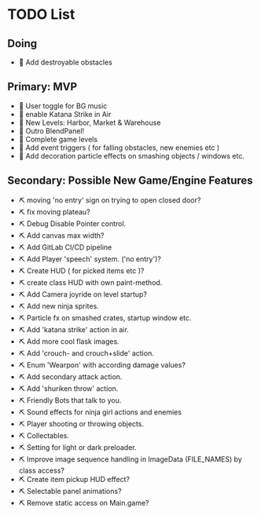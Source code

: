 # TODO List

## Doing
- 🧪 Add destroyable obstacles

## Primary: MVP
- 🧪 User toggle for BG music
- 🧪 enable Katana Strike in Air
- 🧪 New Levels: Harbor, Market & Warehouse
- 🧪 Outro BlendPanel!
- 🧪 Complete game levels
- 🧪 Add event triggers ( for falling obstacles, new enemies etc )
- 🧪 Add decoration particle effects on smashing objects / windows etc.

## Secondary: Possible New Game/Engine Features
- ⛏️ moving 'no entry' sign on trying to open closed door?
- ⛏️ fix moving plateau?
- ⛏️ Debug Disable Pointer control.
- ⛏️ Add canvas max width?
- ⛏️ Add GitLab CI/CD pipeline
- ⛏️ Add Player 'speech' system. ('no entry')?
- ⛏️ Create HUD ( for picked items etc )?
- ⛏️ create class HUD with own paint-method.
- ⛏️ Add Camera joyride on level startup?
- ⛏️ Add new ninja sprites.
- ⛏️ Particle fx on smashed crates, startup window etc.
- ⛏️ Add 'katana strike' action in air.
- ⛏️ Add more cool flask images.
- ⛏️ Add 'crouch- and crouch+slide' action.
- ⛏️ Enum 'Wearpon' with according damage values?
- ⛏️ Add secondary attack action.
- ⛏️ Add 'shuriken throw' action.
- ⛏️ Friendly Bots that talk to you.
- ⛏️ Sound effects for ninja girl actions and enemies
- ⛏️ Player shooting or throwing objects.
- ⛏️ Collectables.
- ⛏️ Setting for light or dark preloader.
- ⛏️ Improve image sequence handling in ImageData (FILE_NAMES) by class access?
- ⛏️ Create item pickup HUD effect?
- ⛏️ Selectable panel animations?
- ⛏️ Remove static access on Main.game?
